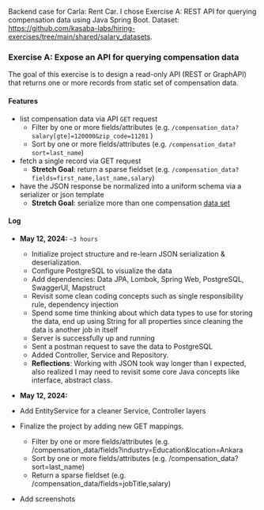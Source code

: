 Backend case for Carla: Rent Car. I chose Exercise A: REST API for querying compensation data using Java Spring Boot. Dataset: https://github.com/kasaba-labs/hiring-exercises/tree/main/shared/salary_datasets.

### Exercise A: Expose an API for querying compensation data

The goal of this exercise is to design a read-only API (REST or GraphAPI) that returns one or more records from static set of compensation data.

#### Features
* list compensation data via API `GET` request
  * Filter by one or more fields/attributes (e.g. `/compensation_data?salary[gte]=120000&zip_code=11201` )
  * Sort by one or more fields/attributes (e.g. `/compensation_data?sort=last_name`)
* fetch a single record via GET request
  * **Stretch Goal**: return a sparse fieldset (e.g. `/compensation_data?fields=first_name,last_name,salary`)
* have the JSON response be normalized into a uniform schema via a serializer or json template
  * **Stretch Goal**: serialize more than one compensation [data set](/shared/salary_datasets)

#### Log
* **May 12, 2024:**  `~3 hours`
  * Initialize project structure and re-learn JSON serialization & deserialization.
  * Configure PostgreSQL to visualize the data
  * Add dependencies: Data JPA, Lombok, Spring Web, PostgreSQL, SwaggerUI, Mapstruct
  * Revisit some clean coding concepts such as single responsibility rule, dependency injection
  * Spend some time thinking about which data types to use for storing the data, end up using String for all properties since cleaning the data is another job in itself
  * Server is successfully up and running
  * Sent a postman request to save the data to PostgreSQL
  * Added Controller, Service and Repository.
  * **Reflections**: Working with JSON took way longer than I expected, also realized I may need to revisit some core Java concepts like interface, abstract class.

* **May 12, 2024:**
* Add EntityService for a cleaner Service, Controller layers
* Finalize the project by adding new GET mappings.
  * Filter by one or more fields/attributes (e.g. /compensation_data/fields?industry=Education&location=Ankara
  * Sort by one or more fields/attributes (e.g. /compensation_data?sort=last_name)
  * Return a sparse fieldset (e.g. /compensation_data/fields=jobTitle,salary)
* Add screenshots
